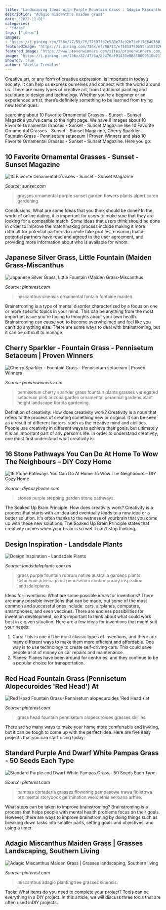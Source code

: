 ```yaml
---
title: "Landscaping Ideas With Purple Fountain Grass : Adagio Miscanthus Maiden Grass"
description: "Adagio miscanthus maiden grass"
date: "2022-11-01"
categories:
- "ideas"
tags: ["ideas"]
images:
- "https://i.pinimg.com/736x/77/59/7f/77597fb7c988e73e92b73ef17d648f68.jpg"
featuredImage: "https://i.pinimg.com/736x/ef/58/13/ef5813750b52ca153026eb95e762d3f2--red-heads-greenhouses.jpg"
featured_image: "https://www.provenwinners.com/sites/provenwinners.com/files/imagecache/max_width/ifa_upload/cherry_sparkler_pennisetum_2.jpg"
image: "https://i.pinimg.com/736x/82/47/6a/82476af91439e88858609510b2110c77.jpg"
ShowToc: true
author: "Adella Tremblay"
---
```



Creative art, or any form of creative expression, is important in today’s society. It can help us express ourselves and connect with the world around us. There are many types of creative art, from traditional painting and sculpture to design and technology. Whether you’re a beginner or an experienced artist, there’s definitely something to be learned from trying new techniques.

	

		
searching about 10 Favorite Ornamental Grasses - Sunset - Sunset Magazine you've came to the right page. We have 8 Images about 10 Favorite Ornamental Grasses - Sunset - Sunset Magazine like 10 Favorite Ornamental Grasses - Sunset - Sunset Magazine, Cherry Sparkler - Fountain Grass - Pennisetum setaceum | Proven Winners and also 10 Favorite Ornamental Grasses - Sunset - Sunset Magazine. Here you go:
		
    
## 10 Favorite Ornamental Grasses - Sunset - Sunset Magazine

<img loading=lazy src="https://img.sunset02.com/sites/default/files/image/2016/06/main/grasses-chocolate-purple.jpg" onerror="this.onerror=null;this.src='https://tse3.mm.bing.net/th?id=OIP.pW5JUNAjSdjmSM4T5LYS5gHaKT&amp;pid=15.1';" alt="10 Favorite Ornamental Grasses - Sunset - Sunset Magazine">

_Source: sunset.com_

>grasses ornamental purple sunset garden flowers plants alpert caren gardening. 

	

Conclusions: What are some Ideas that you think should be done?
In the world of online dating, it is important for users to make sure that they are looking for a compatible match. Some ideas that users think should be done in order to improve the matchmaking process include making it more difficult for potential partners to create fake profiles, ensuring that all potential partners have read and agreed to the user agreement, and providing more information about who is available for whom.

    
## Japanese Silver Grass, Little Fountain (Maiden Grass-Miscanthus

<img loading=lazy src="https://i.pinimg.com/736x/77/59/7f/77597fb7c988e73e92b73ef17d648f68.jpg" onerror="this.onerror=null;this.src='https://tse4.mm.bing.net/th?id=OIP.edRgPA2J2hnSjp5RAUDqcQHaLJ&amp;pid=15.1';" alt="Japanese Silver Grass, Little Fountain (Maiden Grass-Miscanthus">

_Source: pinterest.com_

>miscanthus sinensis ornamental fontain fontaine maiden. 

	

Brainstroming is a type of mental disorder characterized by a focus on one or more specific topics in your mind. This can be anything from the most important issue you're facing to thoughts about your own health. Brainstroming can cause you to become overwhelmed and feel like you can't do anything else. There are some ways to deal with brainstroming, but it can be difficult to manage.

    
## Cherry Sparkler - Fountain Grass - Pennisetum Setaceum | Proven Winners

<img loading=lazy src="https://www.provenwinners.com/sites/provenwinners.com/files/imagecache/max_width/ifa_upload/cherry_sparkler_pennisetum_2.jpg" onerror="this.onerror=null;this.src='https://tse4.mm.bing.net/th?id=OIP.l_x92RDOcWm21tiKwzzTaQHaKV&amp;pid=15.1';" alt="Cherry Sparkler - Fountain Grass - Pennisetum setaceum | Proven Winners">

_Source: provenwinners.com_

>pennisetum cherry sparkler grass fountain plants grasses variegated setaceum pink arizona garden ornamental perennial gardens plant height landscape florida gardening. 

	

Definition of creativity: How does creativity work?
Creativity is a noun that refers to the process of creating something new or original. It can be seen as a result of different factors, such as the creative mind and abilities. People use creativity in different ways to achieve their goals, but ultimately it is an important part of any person's life. In order to understand creativity, one must first understand what creativity is.

    
## 16 Stone Pathways You Can Do At Home To Wow The Neighbours – DIY Cozy Home

<img loading=lazy src="https://diycozyhome.com/wp-content/uploads/2016/05/purple-garden-stepping-stones.jpg" onerror="this.onerror=null;this.src='https://tse3.mm.bing.net/th?id=OIP.LDfvXeusEW_9Z0QmjNfUUwHaJn&amp;pid=15.1';" alt="16 Stone Pathways You Can Do At Home To Wow The Neighbours – DIY Cozy Home">

_Source: diycozyhome.com_

>stones purple stepping garden stone pathways. 

	

The Soaked Up Brain Principle: How does creativity work?
Creativity is a process that starts with an idea and eventually leads to a new idea or a better solution. It's often thanks to the wetness of yourbrain that you come up with these new solutions. The Soaked Up Brain Principle states that creativity comes when your brain is so wet it can't stop thinking.

    
## Design Inspiration - Landsdale Plants

<img loading=lazy src="http://www.landsdaleplants.com.au/wp-content/uploads/2013/02/Pennistum-setaceum-rubrum-Fountain-grass-purple.jpg" onerror="this.onerror=null;this.src='https://tse4.mm.bing.net/th?id=OIP.WBRyE2sqbQahkUNWYXbI1AHaFj&amp;pid=15.1';" alt="Design Inspiration - Landsdale Plants">

_Source: landsdaleplants.com.au_

>grass purple fountain rubrum native australia gardens plants setaceum advena plant pennisetum contemporary inspiration landsdaleplants. 

	

Ideas for inventions: What are some possible ideas for inventions?
There are many possible inventions that can be made, but some of the most common and successful ones include: cars, airplanes, computers, smartphones, and even vaccines. There are endless possibilities for invention development, so it's important to think about what could work best in a given situation. Here are a few ideas for inventions that might suit your needs: 
1. Cars: This is one of the most classic types of inventions, and there are many different ways to make them more efficient and affordable. One way is to use technology to create self-driving cars. This could save people a lot of money on car repairs and maintenance. 
2. Planes: Planes have been around for centuries, and they continue to be a popular choice for transportation.

    
## Red Head Fountain Grass (Pennisetum Alopecuroides &#039;Red Head&#039;) At

<img loading=lazy src="https://i.pinimg.com/736x/ef/58/13/ef5813750b52ca153026eb95e762d3f2--red-heads-greenhouses.jpg" onerror="this.onerror=null;this.src='https://tse1.mm.bing.net/th?id=OIP.QXAIjlxS5G1BiwOWWv8GfgHaE7&amp;pid=15.1';" alt="Red Head Fountain Grass (Pennisetum alopecuroides &#039;Red Head&#039;) at">

_Source: pinterest.com_

>grass head fountain pennisetum alopecuroides grasses skillins. 

	

There are so many ways to make your home more comfortable and inviting, but it can be tough to come up with the perfect idea. Here are five easy projects that you can start using today: 

    
## Standard Purple And Dwarf White Pampas Grass - 50 Seeds Each Type

<img loading=lazy src="https://i.pinimg.com/736x/27/39/c2/2739c29620ee26cc4b85abc23dc19d8b.jpg" onerror="this.onerror=null;this.src='https://tse1.mm.bing.net/th?id=OIP.a9Rw7fo7RGRUBXe4fQQWAgHaHa&amp;pid=15.1';" alt="Standard Purple and Dwarf White Pampas Grass - 50 Seeds Each Type">

_Source: pinterest.com_

>pampas cortaderia grasses flowering pampasowa trawa fioletowa ornimental storybook germination wieloletnia selloana artfire. 

	

What steps can be taken to improve brainstroming?
Brainstroming is a process that helps people with mental health problems focus on their goals. However, there are ways to improve brainstroming by doing things such as breaking down tasks into smaller parts, setting goals and objectives, and using a timer.

    
## Adagio Miscanthus Maiden Grass | Grasses Landscaping, Southern Living

<img loading=lazy src="https://i.pinimg.com/736x/82/47/6a/82476af91439e88858609510b2110c77.jpg" onerror="this.onerror=null;this.src='https://tse2.mm.bing.net/th?id=OIP.0ihJCob7wtoPmv4iZ9b5JQHaHa&amp;pid=15.1';" alt="Adagio Miscanthus Maiden Grass | Grasses landscaping, Southern living">

_Source: pinterest.com_

>miscanthus adagio plantingtree grasses sinensis. 

	

Tools: What items do you need to complete your project?
Tools can be everything in a DIY project. In this article, we will discuss three tools that are often used inDIY projects.

